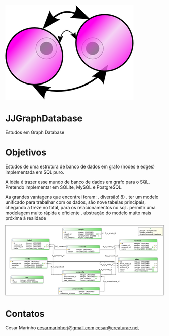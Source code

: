 ![JJGraphDatabase logo](JJ_Graph_Framework.png)

# JJGraphDatabase
Estudos em Graph Database

# Objetivos
Estudos de uma estrutura de banco de dados em grafo (nodes e edges) implementada em SQL puro.

A idéia é trazer esse mundo de banco de dados em grafo para o SQL. Pretendo implementar em SQLite, MySQL e PostgreSQL.

Aa grandes vantagens que encontrei foram:
  . diversão! 8)
  . ter um modelo unificado para trabalhar com os dados, são nove tabelas principais, chegando a treze no total, para os relacionamentos no sql
  . permitir uma modelagem muito rápida e eficiente
  . abstração do modelo muito mais próxima à realidade
  
 
 ![modelo](grafo_v4-simplificado.png)
 
 # Contatos
 Cesar Marinho 
 cesarmarinhorj@gmail.com
 cesar@creaturae.net
 
